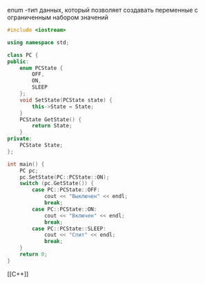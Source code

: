 enum -тип данных, который позволяет создавать переменные с ограниченным набором значений
```c++
#include <iostream>

using namespace std;

class PC {
public:
	enum PCState {
		OFF,
		ON,
		SLEEP
	};
	void SetState(PCState state) {
		this->State = State;
	}
	PCState GetState() {
		return State;
	}
private:
	PCState State;
};

int main() {
	PC pc;
	pc.SetState(PC::PCState::ON);
	switch (pc.GetState()) {
		case PC::PCState::OFF:
			cout << "Выключен" << endl;
			break;
		case PC::PCState::ON:
			cout << "Включен" << endl;
			break;
		case PC::PCState::SLEEP:
			cout << "Спит" << endl;
			break;
	}
	return 0;
}


```
[[C++]]
